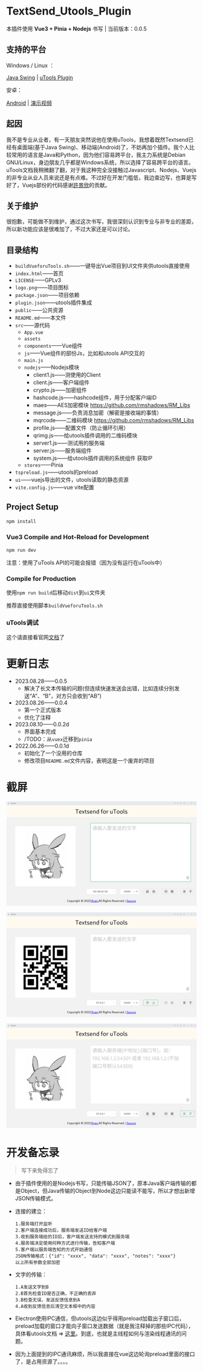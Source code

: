 # TextSend_Utools_Plugin

本插件使用 **Vue3 + Pinia + Nodejs** 书写  |  当前版本：0.0.5

## 支持的平台

Windows / Linux ：

[Java Swing](https://github.com/rmshadows/TextSend_Desktop) | [uTools Plugin](https://github.com/rmshadows/TextSend_Utool)

安卓：

[Android](https://github.com/rmshadows/TextSend_Android)      | [演示视频](https://www.bilibili.com/video/BV1j3411q7gQ/)

## 起因

我不是专业从业者，有一天朋友突然说他在使用uTools，我想着既然Textsend已经有桌面端(基于Java Swing)、移动端(Android)了，不妨再加个插件。我个人比较常用的语言是Java和Python，因为他们容易跨平台，我主力系统是Debian GNU/Linux，身边朋友几乎都是Windows系统，所以选择了容易跨平台的语言。uTools文档我稍微翻了翻，对于我这种完全没接触过Javascript、Nodejs、Vuejs的非专业从业人员来说还是有点难。不过好在开发门槛低，我边查边写，也算是写好了，Vuejs部份的代码感谢[許景欣](https://github.com/xjx0106)的贡献。

## 关于维护

很抱歉，可能做不到维护，通过这次书写，我很深刻认识到专业与非专业的差距，所以新功能应该是很难加了，不过大家还是可以讨论。

## 目录结构

- `buildVueforuTools.sh`——一键导出Vue项目到UI文件夹供utools直接使用
- `index.html`——首页
- `LICENSE`——GPLv3
- `logo.png`——项目图标
- `package.json`——项目依赖
- `plugin.json`——utools插件集成
- `public`——公共资源
- `README.md`——本文件
- `src`——源代码
  - `App.vue`
  - `assets`
  - `components`——Vue组件
  - `js`——Vue组件的部份Js，比如和utools API交互的
  - `main.js`
  - `nodejs`——Nodejs模块
    - client1.js——测使用的Client
    - client.js——客户端组件
    - crypto.js——加密组件
    - hashcode.js——hashcode组件，用于分配客户端ID
    - maes——AES加密模块 https://github.com/rmshadows/RM_Libs
    - message.js——负责消息加密（解密是接收端的事情）
    - mqrcode——二维码模块 https://github.com/rmshadows/RM_Libs
    - profile.js——配置文件（防止循环引用）
    - qrimg.js——给utools插件调用的二维码模块
    - server1.js——测试用的服务端
    - server.js——服务端组件
    - system.js——给utools插件调用的系统组件 获取IP
  - `stores`——Pinia
- `tspreload.js`——utools的preload
- `ui`——vuejs导出的文件，utools读取的静态资源
- `vite.config.js`——vue vite配置

## Project Setup

```sh
npm install
```

### Vue3 Compile and Hot-Reload for Development

```sh
npm run dev
```

注意：使用了uTools API的可能会报错（因为没有运行在uTools中）

### Compile for Production

使用`npm run build`后移动`dist`到`ui`文件夹

推荐直接使用脚本`buildVueforuTools.sh`

### uTools调试

这个请直接看官网[文档](https://www.u.tools/docs/developer/welcome.html#plugin-json)了

# 更新日志

- 2023.08.28——0.0.5
  - 解决了长文本传输的问题(但连续快速发送会出错，比如连续分别发送“A”、“B”，对方只会收到“AB”)
- 2023.08.26——0.0.4
  - 第一个正式版本
  - 优化了注释
- 2023.08.10——0.0.2d
  - 界面基本完成
  - /TODO：从`vuex`迁移到`pinia`
- 2022.06.26——0.0.1d
  - 初始化了一个没用的仓库
  - 修改项目`README.md`文件内容，表明这是一个废弃的项目

# 截屏

![1](./imgs/1.png)

![2](./imgs/2.png)

![3](./imgs/3.png)

# 开发备忘录

> 写下来免得忘了

- 由于插件使用的是Nodejs书写，只能传输JSON了，原本Java客户端传输的都是Object，但Java传输的Object到Node这边只能读不能写，所以才想出新增JSON传输模式。

- 连接的建立：

  ```
  1.服务端打开监听
  2.客户端连接成功后，服务端发送ID给客户端
  3.收到服务端给的ID后，客户端发送支持的模式到服务端
  4.服务端决定使用何种方式进行传输，告知客户端
  5.客户端以服务端告知的方式开始通信
  JSON传输格式：{"id": "xxxx", "data": "xxxx", "notes": "xxxx"}
  以上所有参数全部加密
  ```

- 文字的传输：

  ```
  1.A发送文字到B
  2.B首先检查ID是否正确，不正确的丢弃
  3.B检查无误，发送反馈信息到A
  4.A收到反馈信息后清空文本框中的内容
  ```

- Electron使用IPC通信，但utools这边似乎得用preload加载出子窗口后，preload加载的窗口才能向子窗口发送数据（就是我注释掉的那些IPC代码），具体看utools文档 => [这里](https://www.u.tools/docs/developer/api.html#%E7%A4%BA%E4%BE%8B-21)。到底，也就是主线程如何与渲染线程通讯的问题。

- 因为上面提到的IPC通讯麻烦，所以我直接在vue这边轮询preload里面的接口了，是占用资源了。。。。









